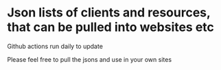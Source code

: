 # Json lists of clients and resources, that can be pulled into websites etc

Github actions run daily to update

Please feel free to pull the jsons and use in your own sites
